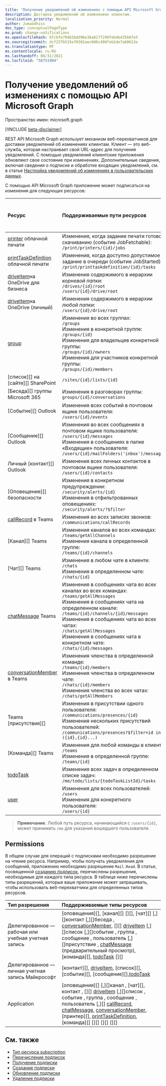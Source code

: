 ```yaml
---
title: 'Получение уведомлений об изменениях с помощью API Microsoft Graph '
description: Доставка уведомлений об изменениях клиентам.
localization_priority: Normal
author: Jumaodhiss
doc_type: conceptualPageType
ms.prod: change-notifications
ms.openlocfilehash: 6fcbfe79462bdd96e38a817f299feb4b43566fe5
ms.sourcegitcommit: dcf237b515e70302aec0d0c490feb1de7a60613e
ms.translationtype: MT
ms.contentlocale: ru-RU
ms.lasthandoff: 08/31/2021
ms.locfileid: "58751904"
---
```

# <a name="use-the-microsoft-graph-api-to-get-change-notifications"></a>Получение уведомлений об изменениях с помощью API Microsoft Graph 

Пространство имен: microsoft.graph

[!INCLUDE [beta-disclaimer](../../includes/beta-disclaimer.md)]

REST API Microsoft Graph использует механизм веб-перехватчиков для доставки уведомлений об изменениях клиентам. Клиент — это веб-служба, которая настраивает свой URL-адрес для получения уведомлений. С помощью уведомлений клиентские приложения обновляют свое состояние при изменениях. Дополнительные сведения, включая сведения о подписке и обработке входящих уведомлений, см. в статье [Настройка уведомлений об изменениях в пользовательских данных](/graph/webhooks).

С помощью API Microsoft Graph приложение может подписаться на изменения для следующих ресурсов:

| **Ресурс** | **Поддерживаемые пути ресурсов** | **Можно ли данные ресурсов включать в уведомления**                  |
|:----------------|:------------|:-----------------------------------------|
| [printer][] облачной печати | Изменения, когда задание печати готово к скачиванию (событие JobFetchable):<br>`/print/printers/{id}/jobs` | Нет |
| [printTaskDefinition][] облачной печати | Изменения, когда доступно допустимое задание в очереди (событие JobStarted):<br>`/print/printtaskdefinition/{id}/tasks` | Нет |
| [driveItem][]на OneDrive для бизнеса | Изменения содержимого в иерархии _корневой папки_:<br>`/drives/{id}/root`<br> `/users/{id}/drive/root` | Нет |
| [driveItem][]на OneDrive (личный) | Изменения содержимого в иерархии _любой папки_:<br>`/users/{id}/drive/root` | Нет |
| [group][] | Изменения во всех группах:<br>`/groups` <br>Изменения в конкретной группе:<br>`/groups/{id}`<br>Изменения для владельцев конкретной группы:<br>`/groups/{id}/owners`<br>Изменения для участников конкретной группы:<br>`/groups/{id}/members` | Нет |
| [список][] на [сайте][] SharePoint | `/sites/{id}/lists/{id}` | Нет |
| [Беседа][] группы Microsoft 365  | Изменения в разговорах группы:<br>`groups/{id}/conversations` | Нет |
| [Событие][] Outlook | Изменения всех событий в почтовом ящике пользователя:<br>`/users/{id}/events` | Нет |
| [Сообщение][] Outlook | Изменения во всех сообщениях в почтовом ящике пользователя: <br>`/users/{id}/messages`<br>Изменения в сообщениях в папке «Входящие» пользователя:<br>`/users/{id}/mailFolders('inbox')/messages` | Нет |
| Личный [контакт][] Outlook | Изменения всех личных контактов в почтовом ящике пользователя:<br>`/users/{id}/contacts` | Нет |
| [Оповещение][] безопасности | Изменения в конкретном предупреждении:<br>`/security/alerts/{id}` <br>Изменения в отфильтрованных оповещениях:<br> `/security/alerts/?$filter`| Нет |
| [callRecord][] в Teams | Изменения во _всех_ записях звонков: `/communications/callRecords` | Нет |
| [Канал][] Teams  | Изменения каналов во всех командах:<br>`/teams/getAllChannels` <br>Изменения канала в определенной группе:<br>`/teams/{id}/channels` | Да |
| [Чат][] Teams | Изменения в любом чате в клиенте:<br>`/chats` <br>Изменения в определенном чате:<br>`/chats/{id}` | Да |
| [chatMessage][] Teams | Изменения в сообщениях чата во всех каналах во всех командах:<br>`/teams/getAllMessages` <br>Изменения в сообщениях чата на определенном канале:<br>`/teams/{id}/channels/{id}/messages`<br>Изменения в сообщениях чата во всех чатах:<br>`/chats/getAllMessages` <br>Изменения в сообщениях чата в конкретном чате:<br>`/chats/{id}/messages` | Да |
| [conversationMember][] в Teams | Изменения членства в определенной команде:<br>`/teams/{id}/members` <br> Изменения членства в определенном чате:<br>`/chats/{id}/members` <br> Изменения членства во всех чатах:<br>`/chats/getAllMembers` | Да |
| Teams [присутствия][] | Изменения в присутствии одного пользователя: `/communications/presences/{id}` <br> Изменения нескольких присутствий пользователей:<br> `/communications/presences?$filter=id in ({id},{id}...)` | Да |
| [Команда][] Teams | Изменения для любой команды в клиенте:<br>`/teams` <br>Изменения в определенной группе:<br>`/teams/{id}` | Да |
| [todoTask][] | Изменения всех задач в определенном списке задач:<br>`/me/todo/lists/{todoTaskListId}/tasks` | Нет |
| [user][] | Изменения для всех пользователей:<br>`/users` <br>Изменения для конкретного пользователя:<br>`/users/{id}`| Нет |


> **Примечание**. Любой путь ресурса, начинающийся с `/users/{id}`, может принимать `/me` для указания вошедшего пользователя.

## <a name="permissions"></a>Permissions

В общем случае для операций с подписками необходимо разрешение на чтение ресурса. Например, чтобы получать уведомления для сообщений, приложению необходимо разрешение `Mail.Read`. В статье, посвященной [созданию подписок](../api/subscription-post-subscriptions.md), перечислены разрешения, необходимые для каждого типа ресурса. В таблице ниже перечислены типы разрешений, которые ваше приложение может запрашивать, чтобы использовать веб-перехватчики для определенных типов ресурсов.

| Тип разрешения                        | Поддерживаемые типы ресурсов                                                      |
| :------------------------------------- | :------------------------------------------------------------------------------------ |
| Делегированное — рабочая или учебная учетная запись     | [оповещения][], [канал][] [][], [чат][] [,][]контакт [,][]беседа , [conversationMember][], [][] [driveItem][] [,][]список [,][]событие , группа , сообщение , пользователь [,][]присутствие , [chatMessage][] (предварительный просмотр), [команда][], [todoTask][] [][] |
| Делегированное — личная учетная запись Майкрософт | [контакт][], [driveItem][], [список][], [событие][], [сообщение][],[todoTask][]                                     |
| Application                            | [оповещения][] [,][]канал , [чат][], контакт , [][] [driveItem][] [,][]список , событие , группа , сообщение , пользователь [,][] [callRecord][], [chatMessage][], [conversationMember][], [принтер][], [printTaskDefinition][], [команда][] [][] [][] [][] |

## <a name="see-also"></a>См. также

- [Тип ресурса subscription](subscription.md)
- [Перечисление подписок](../api/subscription-list.md)
- [Получение подписки](../api/subscription-get.md)
- [Создание подписки](../api/subscription-post-subscriptions.md)
- [Обновление подписки](../api/subscription-update.md)
- [Удаление подписки](../api/subscription-delete.md)

[chat]: ./chat.md
[chatMessage]: ./chatmessage.md
[contact]: ./contact.md
[conversation]: ./conversation.md
[conversationMember]: ./conversationmember.md
[channel]: ./channel.md
[driveItem]: ./driveitem.md
[list]: ./list.md
[site]: ./site.md
[event]: ./event.md
[group]: ./group.md
[message]: ./message.md
[user]: ./user.md
[callRecord]: ./callrecords-callrecord.md
[alert]: ./alert.md
[presence]: ./presence.md
[printer]: ./printer.md
[printTaskDefinition]: ./printtaskdefinition.md
[team]: ./team.md
[todoTask]: ./todoTask.md

